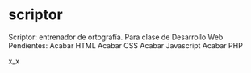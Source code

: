 # scriptor
Scriptor: entrenador de ortografía. Para clase de Desarrollo Web
Pendientes:
Acabar HTML
Acabar CSS
Acabar Javascript
Acabar PHP

x_x 
